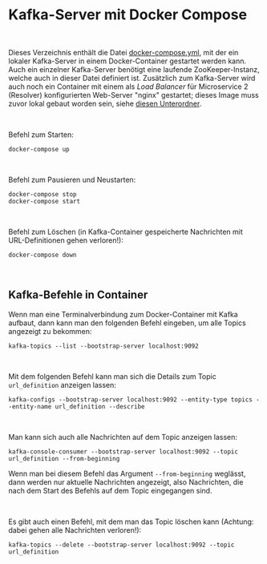 # Kafka-Server mit Docker Compose #

<br>

Dieses Verzeichnis enthält die Datei [docker-compose.yml](./docker-compose.yml),
mit der ein lokaler Kafka-Server in einem Docker-Container gestartet werden kann.
Auch ein einzelner Kafka-Server benötigt eine laufende ZooKeeper-Instanz, welche
auch in dieser Datei definiert ist.
Zusätzlich zum Kafka-Server wird auch noch ein Container mit einem als *Load Balancer*
für Microservice 2 (Resolver) konfigurierten Web-Server "nginx" gestartet;
dieses Image muss zuvor lokal gebaut worden sein, siehe [diesen Unterordner](LoadBalancer/).

<br>

Befehl zum Starten:
```
docker-compose up
```

<br>

Befehl zum Pausieren und Neustarten:
```
docker-compose stop
docker-compose start
```

<br>

Befehl zum Löschen (in Kafka-Container gespeicherte Nachrichten mit URL-Definitionen gehen verloren!):
```
docker-compose down
```

<br>

## Kafka-Befehle in Container ##

Wenn man eine Terminalverbindung zum Docker-Container mit Kafka aufbaut,
dann kann man den folgenden Befehl eingeben, um alle Topics angezeigt zu
bekommen:
```
kafka-topics --list --bootstrap-server localhost:9092
```

<br>

Mit dem folgenden Befehl kann man sich die Details zum Topic `url_definition` anzeigen lassen:
```
kafka-configs --bootstrap-server localhost:9092 --entity-type topics --entity-name url_definition --describe
```

<br>

Man kann sich auch alle Nachrichten auf dem Topic anzeigen lassen:
```
kafka-console-consumer --bootstrap-server localhost:9092 --topic url_definition --from-beginning
```
Wenn man bei diesem Befehl das Argument `--from-beginning` weglässt, dann werden nur aktuelle Nachrichten angezeigt,
also Nachrichten, die nach dem Start des Befehls auf dem Topic eingegangen sind.

<br>

Es gibt auch einen Befehl, mit dem man das Topic löschen kann (Achtung: dabei gehen alle Nachrichten verloren!):
```
kafka-topics --delete --bootstrap-server localhost:9092 --topic url_definition
```

<br>